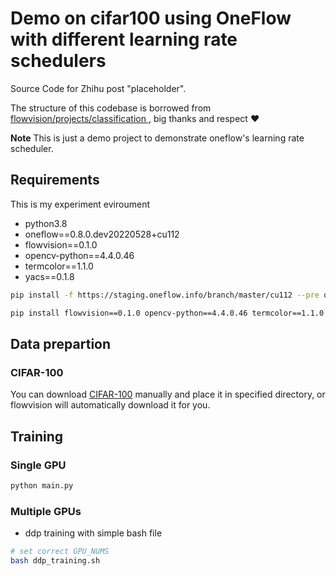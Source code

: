# Demo on cifar100 using **OneFlow** with different learning rate schedulers

Source Code for Zhihu post "placeholder".

The structure of this codebase is borrowed from [flowvision/projects/classification
](https://github.com/Oneflow-Inc/vision/tree/main/projects/classification), big thanks and respect :heart:

**Note** This is just a demo project to demonstrate oneflow's learning rate scheduler.

## Requirements

This is my experiment eviroument
- python3.8
- oneflow==0.8.0.dev20220528+cu112
- flowvision==0.1.0
- opencv-python==4.4.0.46
- termcolor==1.1.0
- yacs==0.1.8

```bash
pip install -f https://staging.oneflow.info/branch/master/cu112 --pre oneflow

pip install flowvision==0.1.0 opencv-python==4.4.0.46 termcolor==1.1.0 yacs==0.1.8

```



## Data prepartion

### CIFAR-100

You can download [CIFAR-100](https://www.cs.toronto.edu/~kriz/cifar-100-python.tar.gz) manually and place it in specified directory, or flowvision will automatically download it for you.

## Training

### Single GPU

```bash
python main.py
```

### Multiple GPUs

- ddp training with simple bash file
```bash
# set correct GPU_NUMS
bash ddp_training.sh
```
